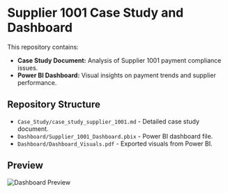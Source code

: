 # Supplier 1001 Case Study and Dashboard

This repository contains:
- **Case Study Document:** Analysis of Supplier 1001 payment compliance issues.
- **Power BI Dashboard:** Visual insights on payment trends and supplier performance.

## Repository Structure
- `Case_Study/case_study_supplier_1001.md` - Detailed case study document.
- `Dashboard/Supplier_1001_Dashboard.pbix` - Power BI dashboard file.
- `Dashboard/Dashboard_Visuals.pdf` - Exported visuals from Power BI.

## Preview
![Dashboard Preview](Dashboard/Dashboard_Overview.png) <!-- Optional image link -->
